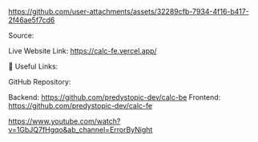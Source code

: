 


https://github.com/user-attachments/assets/32289cfb-7934-4f16-b417-2f46ae5f7cd6

Source:

Live Website Link: https://calc-fe.vercel.app/

🔗 Useful Links:

GitHub Repository:

Backend: https://github.com/predystopic-dev/calc-be
Frontend: https://github.com/predystopic-dev/calc-fe

https://www.youtube.com/watch?v=1GbJQ7fHgqo&ab_channel=ErrorByNight
